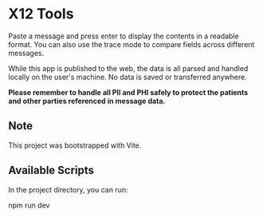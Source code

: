 # X12 Tools

Paste a message and press enter to display the contents in a readable format.  You can also use the trace mode to compare fields across different messages.

While this app is published to the web, the data is all parsed and handled locally on the user's machine. No data is saved or transferred anywhere.

**Please remember to handle all PII and PHI safely to protect the patients and other parties referenced in message data.**

## Note
This project was bootstrapped with Vite.

## Available Scripts

In the project directory, you can run:

npm run dev